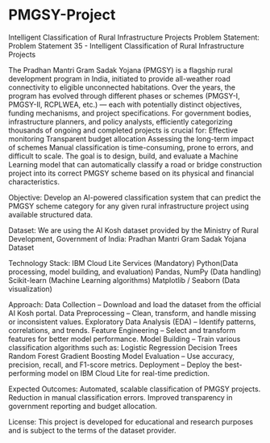 # PMGSY-Project
Intelligent Classification of Rural Infrastructure Projects
Problem Statement: 
Problem Statement 35 - Intelligent Classification of Rural Infrastructure Projects

The Pradhan Mantri Gram Sadak Yojana (PMGSY) is a flagship rural development program in India, initiated to provide all-weather road connectivity to eligible unconnected habitations. Over the years, the program has evolved through different phases or schemes (PMGSY-I, PMGSY-II, RCPLWEA, etc.) — each with potentially distinct objectives, funding mechanisms, and project specifications.
For government bodies, infrastructure planners, and policy analysts, efficiently categorizing thousands of ongoing and completed projects is crucial for: 
Effective monitoring
Transparent budget allocation
Assessing the long-term impact of schemes
Manual classification is time-consuming, prone to errors, and difficult to scale.
The goal is to design, build, and evaluate a Machine Learning model that can automatically classify a road or bridge construction project into its correct PMGSY scheme based on its physical and financial characteristics.

Objective: 
Develop an AI-powered classification system that can predict the PMGSY scheme category for any given rural infrastructure project using available structured data.

Dataset: 
We are using the AI Kosh dataset provided by the Ministry of Rural Development, Government of India:
Pradhan Mantri Gram Sadak Yojana Dataset

Technology Stack: 
IBM Cloud Lite Services (Mandatory)
Python(Data processing, model building, and evaluation)
Pandas, NumPy (Data handling)
Scikit-learn (Machine Learning algorithms)
Matplotlib / Seaborn (Data visualization)

Approach: 
Data Collection – Download and load the dataset from the official AI Kosh portal.
Data Preprocessing – Clean, transform, and handle missing or inconsistent values.
Exploratory Data Analysis (EDA) – Identify patterns, correlations, and trends.
Feature Engineering – Select and transform features for better model performance.
Model Building – Train various classification algorithms such as:
Logistic Regression
Decision Trees
Random Forest
Gradient Boosting
Model Evaluation – Use accuracy, precision, recall, and F1-score metrics.
Deployment – Deploy the best-performing model on IBM Cloud Lite for real-time prediction.

Expected Outcomes: 
Automated, scalable classification of PMGSY projects.
Reduction in manual classification errors.
Improved transparency in government reporting and budget allocation.

License: 
This project is developed for educational and research purposes and is subject to the terms of the dataset provider.
